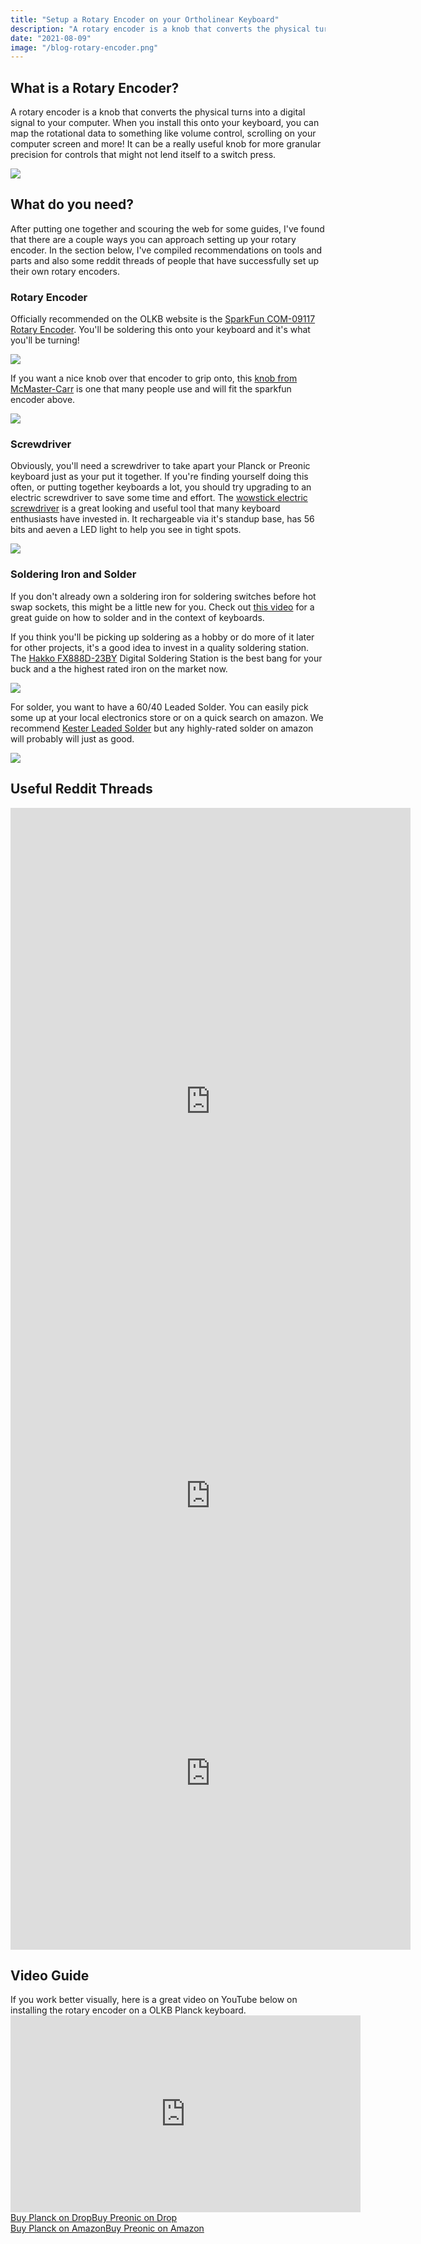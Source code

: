 ```yaml
---
title: "Setup a Rotary Encoder on your Ortholinear Keyboard"
description: "A rotary encoder is a knob that converts the physical turns into a digital signal to your computer. This article will go over what you may need to install rotary encoder on your ortho keyboard."
date: "2021-08-09"
image: "/blog-rotary-encoder.png"
---
```


## What is a Rotary Encoder?
A rotary encoder is a knob that converts the physical turns into a digital signal to your computer. When you install this onto your keyboard, you can map the rotational data to something like volume control, scrolling on your computer screen and more! It can be a really useful knob for more granular precision for controls that might not lend itself to a switch press.

<img class="img-fluid medium-img mb-3" src="/blog-rotary-encoder.png" />

## What do you need?
After putting one together and scouring the web for some guides, I've found that there are a couple ways you can approach setting up your rotary encoder.  In the section below, I've compiled recommendations on tools and parts and also some reddit threads of people that have successfully set up their own rotary encoders.

<h3 class="font-weight-bold text-primary">Rotary Encoder</h3>

Officially recommended on the OLKB website is the 
[SparkFun COM-09117 Rotary Encoder](https://www.sparkfun.com/products/9117). You'll be soldering this onto your keyboard and it's what you'll be turning!

<a href="https://www.sparkfun.com/products/9117"><img class="img-fluid small-img" src="https://cdn.sparkfun.com//assets/parts/2/5/2/0/09117-03-L.jpg" /></a>

If you want a nice knob over that encoder to grip onto, this [knob from McMaster-Carr](https://www.mcmaster.com/6332K34/) is one that many people use and will fit the sparkfun encoder above.


<a href="https://www.mcmaster.com/6332K34/"><img class="img-fluid smaller-img pb-3" src="https://www.mcmaster.com/mvD/Contents/gfx/ImageCache/633/6332k34-@2x_637202888519356772.png" /></a>


<h3 class="font-weight-bold text-primary">Screwdriver</h3>

Obviously, you'll need a screwdriver to take apart your Planck or Preonic keyboard just as your put it together.  If you're finding yourself doing this often, or putting together keyboards a lot, you should try upgrading to an electric screwdriver to save some time and effort.  The [wowstick electric screwdriver](https://amzn.to/3fBafIA) is a great looking and useful tool that many keyboard enthusiasts have invested in. It rechargeable via it's standup base, has 56 bits and aeven a LED light to help you see in tight spots.

<a href="https://www.amazon.com/Ruputas-Precision-Screwdriver-Rechargeable-Electronics/dp/B07DB7ZT5P?dchild=1&keywords=screwdriver+wowstick&link_code=qs&qid=1628265437&sr=8-5&linkCode=li3&tag=tryorthokey06-20&linkId=9cb83046eb44b319c46e82103b4b4d15&language=en_US&ref_=as_li_ss_il" target="_blank"><img border="0" src="//ws-na.amazon-adsystem.com/widgets/q?_encoding=UTF8&ASIN=B07DB7ZT5P&Format=_SL250_&ID=AsinImage&MarketPlace=US&ServiceVersion=20070822&WS=1&tag=tryorthokey06-20&language=en_US" ></a><img src="https://ir-na.amazon-adsystem.com/e/ir?t=tryorthokey06-20&language=en_US&l=li3&o=1&a=B07DB7ZT5P" width="1" height="1" border="0" alt="" style="border:none !important; margin:0px !important;" />

<h3 class="font-weight-bold text-primary">Soldering Iron and Solder</h3>

If you don't already own a soldering iron for soldering switches before hot swap sockets, this might be a little new for you.  Check out [this video](https://www.youtube.com/watch?v=cRJV1jo5vao&t=114s&ab_channel=JUJU) for a great guide on how to solder and in the context of keyboards.  

If you think you'll be picking up soldering as a hobby or do more of it later for other projects, it's a good idea to invest in a quality soldering station.  The [Hakko FX888D-23BY](https://amzn.to/3AgvIyp) Digital Soldering Station is the best bang for your buck and a the highest rated iron on the market now.

<a href="https://www.amazon.com/Hakko-FX888D-23BY-Digital-Soldering-Station/dp/B00ANZRT4M?ac_md=5-1-QmV0d2VlbiAkMTAwIGFuZCAkMjAw-ac_d_pm_pm_pm&cv_ct_cx=hakko+soldering+iron&dchild=1&keywords=hakko+soldering+iron&pd_rd_i=B00ANZRT4M&pd_rd_r=5748de68-9d71-491d-8faf-704215a7ee9e&pd_rd_w=Erurm&pd_rd_wg=Yuxkh&pf_rd_p=59cd35b3-fd01-41c8-b226-e181f5db7b0f&pf_rd_r=0Z9BWE8JJE3VMRGBEGJA&psc=1&qid=1628266546&sr=1-2-22d05c05-1231-4126-b7c4-3e7a9c0027d0&linkCode=li3&tag=tryorthokey06-20&linkId=342f4a302b3715f196db0d510a678daa&language=en_US&ref_=as_li_ss_il" target="_blank"><img border="0" src="//ws-na.amazon-adsystem.com/widgets/q?_encoding=UTF8&ASIN=B00ANZRT4M&Format=_SL250_&ID=AsinImage&MarketPlace=US&ServiceVersion=20070822&WS=1&tag=tryorthokey06-20&language=en_US" ></a><img src="https://ir-na.amazon-adsystem.com/e/ir?t=tryorthokey06-20&language=en_US&l=li3&o=1&a=B00ANZRT4M" width="1" height="1" border="0" alt="" style="border:none !important; margin:0px !important;" />

For solder, you want to have a 60/40 Leaded Solder.  You can easily pick some up at your local electronics store or on a quick search on amazon.  We recommend [Kester Leaded Solder](https://amzn.to/3CpNRMn) but any highly-rated solder on amazon will probably will just as good.

<a href="https://www.amazon.com/KESTER-SOLDER-24-6040-0053-WIRE-190%C3%82%C2%B0C/dp/B0195V37P4?dchild=1&keywords=60%2F40+Leaded+Solder&qid=1628267004&sr=8-5&linkCode=li3&tag=tryorthokey06-20&linkId=63ffde3a9af821214b922efb57d67be5&language=en_US&ref_=as_li_ss_il" target="_blank"><img border="0" src="//ws-na.amazon-adsystem.com/widgets/q?_encoding=UTF8&ASIN=B0195V37P4&Format=_SL250_&ID=AsinImage&MarketPlace=US&ServiceVersion=20070822&WS=1&tag=tryorthokey06-20&language=en_US" ></a><img src="https://ir-na.amazon-adsystem.com/e/ir?t=tryorthokey06-20&language=en_US&l=li3&o=1&a=B0195V37P4" width="1" height="1" border="0" alt="" style="border:none !important; margin:0px !important;" />

## Useful Reddit Threads

<iframe id="reddit-embed" src="https://www.redditmedia.com/r/olkb/comments/cyqgog/planck_ez_rotary_encoder_support/eyu9xql/?depth=1&amp;showmore=false&amp;embed=true&amp;showtitle=true&amp;showmedia=false&amp;theme=dark" sandbox="allow-scripts allow-same-origin allow-popups" style="border: none;" height="939" width="640" scrolling="no"></iframe>

<iframe id="reddit-embed" src="https://www.redditmedia.com/r/olkb/comments/al01rs/soldering_rotary_encoder_on_preonic_rev3/ef9knme/?depth=1&amp;showmore=false&amp;embed=true&amp;showtitle=true&amp;showmedia=false&amp;theme=dark" sandbox="allow-scripts allow-same-origin allow-popups" style="border: none;" height="323" width="640" scrolling="no"></iframe>

<iframe id="reddit-embed" src="https://www.redditmedia.com/r/olkb/comments/9jzbg1/help_with_rotary_encoder_code/e8elobo/?depth=1&amp;showmore=false&amp;embed=true&amp;showtitle=true&amp;showmedia=false&amp;theme=dark" sandbox="allow-scripts allow-same-origin allow-popups" style="border: none;" height="565" width="640" scrolling="no"></iframe>

<h2 class="mt-5">Video Guide</h2>
If you work better visually, here is a great video on YouTube below on installing the rotary encoder on a OLKB Planck keyboard.

<div class="usa-embed-container">
<iframe width="560" height="315" src="https://www.youtube.com/embed/iKT4A_ELsJc" title="YouTube video player" frameborder="0" allow="accelerometer; autoplay; clipboard-write; encrypted-media; gyroscope; picture-in-picture" allowfullscreen></iframe>
</div>

<div class="my-3"><a href="https://amzn.to/333pMu0" class="btn btn-secondary mr-2 mb-2">Buy Planck on Drop</a><a href="https://drop.com/buy/preonic-mechanical-keyboard?utm_source=linkshare&amp;referer=T93XGG" class="btn btn-secondary mr-2 mb-2">Buy Preonic on Drop</a></div>

<div class="my-3"><a href="" class="btn btn-primary mr-2 mb-2">Buy Planck on Amazon</a><a href="https://amzn.to/3sfnB1D" class="btn btn-primary mr-2 mb-2">Buy Preonic on Amazon</a></div>

